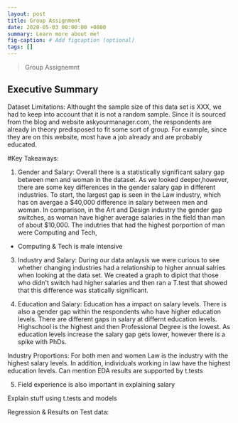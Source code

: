 ```yaml
---
layout: post
title: Group Assignment
date: 2020-05-03 00:00:00 +0800
summary: Learn more about me!
fig-caption: # Add figcaption (optional)
tags: []
---
```


> Group Assignemnt

## Executive Summary

Dataset Limitations:
  Althought the sample size of this data set is XXX, we had to keep into account that it is not a random sample. Since it is sourced from the blog and website askyourmanager.com, the respondents are already in theory predisposed to fit some sort of group. For example, since they are on this website, most have a job already and are probably educated. 

#Key Takeaways:
  1. Gender and Salary: Overall there is a statistically significant salary gap between men and woman in the dataset. As we looked deeper,however, there are some key differences in the gender salary gap in different industries. To start, the largest gap is seen in the Law industry, which has on avergae a $40,000 difference in salary between men and woman. In comparison, in the Art and Design industry the gender gap switches, as woman have higher average salaries in the field than man of about $10,000. 
  The indutries that had the highest porportion of man were Computing and Tech, 
   
  - Computing & Tech is male intensive

  3. Industry and Salary: During our data anlaysis we were curious to see whether changing industries had a relationship to higher annual salries when looking at the data set. We created a graph to dipict that those who didn't switch had higher salaries and then ran a T.test that showed that this difference was statically significant. 
  
  3. Education and Salary: Education has a impact on salary levels. There is also a gender gap within the respondents who have higher education levels. 
There are different gaps in salary at differnt education levels. Highschool is the highest and then Professional Degree is the lowest. As education levels increase the salary gap gets lower, however there is a spike with PhDs.


Industry Proportions: For both men and women Law is the industry with the highest salary levels. In addition, individuals working in law have the highest education levels. 
Can mention EDA results are supported by t.tests


5. Field experience is also important in explaining salary


Explain stuff using t.tests and models


Regression & Results on Test data:


